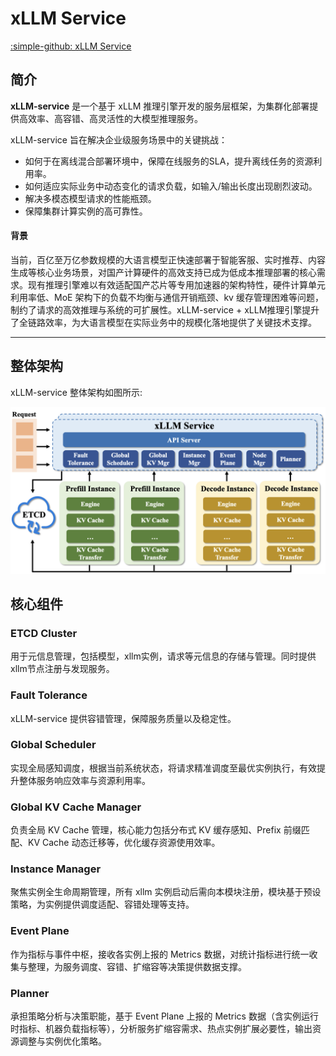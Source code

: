

# xLLM Service
[:simple-github: xLLM Service](https://github.com/jd-opensource/xllm-service)

## 简介

**xLLM-service** 是一个基于 xLLM 推理引擎开发的服务层框架，为集群化部署提供高效率、高容错、高灵活性的大模型推理服务。

xLLM-service 旨在解决企业级服务场景中的关键挑战：

- 如何于在离线混合部署环境中，保障在线服务的SLA，提升离线任务的资源利用率。
- 如何适应实际业务中动态变化的请求负载，如输入/输出长度出现剧烈波动。
- 解决多模态模型请求的性能瓶颈。
- 保障集群计算实例的高可靠性。

#### 背景
当前，百亿至万亿参数规模的大语言模型正快速部署于智能客服、实时推荐、内容生成等核心业务场景，对国产计算硬件的高效支持已成为低成本推理部署的核心需求。现有推理引擎难以有效适配国产芯片等专用加速器的架构特性，硬件计算单元利用率低、MoE 架构下的负载不均衡与通信开销瓶颈、kv 缓存管理困难等问题，制约了请求的高效推理与系统的可扩展性。xLLM-service + xLLM推理引擎提升了全链路效率，为大语言模型在实际业务中的规模化落地提供了关键技术支撑。

--- 

## 整体架构
xLLM-service 整体架构如图所示:

![1](../../assets/service_arch.png)

## 核心组件

### ETCD Cluster
用于元信息管理，包括模型，xllm实例，请求等元信息的存储与管理。同时提供xllm节点注册与发现服务。

### Fault Tolerance
xLLM-service 提供容错管理，保障服务质量以及稳定性。

### Global Scheduler
实现全局感知调度，根据当前系统状态，将请求精准调度至最优实例执行，有效提升整体服务响应效率与资源利用率。

### Global KV Cache Manager
负责全局 KV Cache 管理，核心能力包括分布式 KV 缓存感知、Prefix 前缀匹配、KV Cache 动态迁移等，优化缓存资源使用效率。

### Instance Manager
聚焦实例全生命周期管理，所有 xllm 实例启动后需向本模块注册，模块基于预设策略，为实例提供调度适配、容错处理等支持。

### Event Plane
作为指标与事件中枢，接收各实例上报的 Metrics 数据，对统计指标进行统一收集与整理，为服务调度、容错、扩缩容等决策提供数据支撑。

### Planner
承担策略分析与决策职能，基于 Event Plane 上报的 Metrics 数据（含实例运行时指标、机器负载指标等），分析服务扩缩容需求、热点实例扩展必要性，输出资源调整与实例优化策略。